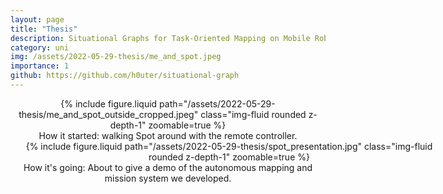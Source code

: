 ```yaml
---
layout: page
title: "Thesis"
description: Situational Graphs for Task-Oriented Mapping on Mobile Robots
category: uni
img: /assets/2022-05-29-thesis/me_and_spot.jpeg
importance: 1
github: https://github.com/h0uter/situational-graph
---
```


<div align="center">
    <div class="col-sm mt-3 mt-md-0" style="width:500px">
        {% include figure.liquid path="/assets/2022-05-29-thesis/me_and_spot_outside_cropped.jpeg" class="img-fluid rounded z-depth-1" zoomable=true %}
    </div>
<div class="caption">
    How it started: walking Spot around with the remote controller.
</div>
</div>

<div align="center">
    <div class="col-sm mt-3 mt-md-0" style="width:700px">
        {% include figure.liquid path="/assets/2022-05-29-thesis/spot_presentation.jpg" class="img-fluid rounded z-depth-1" zoomable=true %}
    </div>
    <div class="caption">
        How it's going: About to give a demo of the autonomous mapping and mission system we developed.
    </div>
</div>
